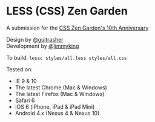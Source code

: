 LESS (CSS) Zen Garden
=============

A submission for the [CSS Zen Garden's 10th Anniversary](http://mezzoblue.com/archives/2013/05/07/10_years/)

Design by [@guitrasher](https://twitter.com/guitrasher)  
Development by [@jimmyking](https://twitter.com/jimmyking)

To build: `lessc styles/all.less styles/all.css`

Tested on:
* IE 9 & 10
* The latest Chrome (Mac & Windows)
* The latest Firefox (Mac & Windows)
* Safari 6
* iOS 6 (iPhone, iPad & iPad Mini)
* Android 4.x (Nexus 4 & Nexus 10)
